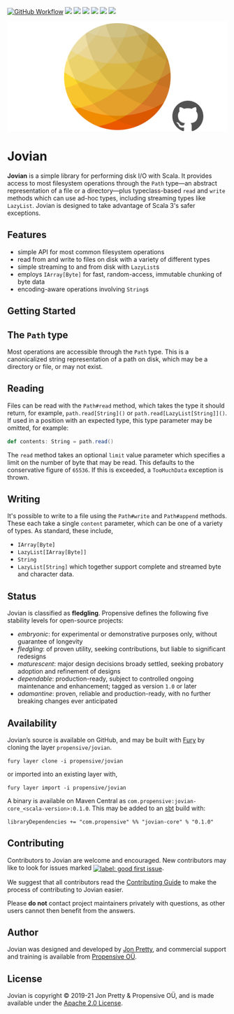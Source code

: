 [<img alt="GitHub Workflow" src="https://img.shields.io/github/workflow/status/propensive/jovian/Build/main?style=for-the-badge" height="24">](https://github.com/propensive/jovian/actions)
[<img src="https://img.shields.io/badge/gitter-discuss-f00762?style=for-the-badge" height="24">](https://gitter.im/propensive/jovian)
[<img src="https://img.shields.io/discord/633198088311537684?color=8899f7&label=DISCORD&style=for-the-badge" height="24">](https://discord.gg/CHCPjERybv)
[<img src="https://img.shields.io/matrix/propensive.jovian:matrix.org?label=MATRIX&color=0dbd8b&style=for-the-badge" height="24">](https://app.element.io/#/room/#propensive.jovian:matrix.org)
[<img src="https://img.shields.io/twitter/follow/propensive?color=%2300acee&label=TWITTER&style=for-the-badge" height="24">](https://twitter.com/propensive)
[<img src="https://img.shields.io/maven-central/v/com.propensive/jovian-core_2.12?color=2465cd&style=for-the-badge" height="24">](https://search.maven.org/artifact/com.propensive/jovian-core_2.12)
[<img src="https://vent.dev/badge/propensive/jovian" height="24">](https://vent.dev/)

<img src="/doc/images/github.png" valign="middle">

# Jovian

__Jovian__ is a simple library for performing disk I/O with Scala. It provides access to most filesystem operations through the `Path` type—an abstract representation of a file or a directory—plus typeclass-based `read` and `write` methods which can use ad-hoc types, including streaming types like `LazyList`. Jovian is designed to take advantage of Scala 3's safer exceptions.

## Features

- simple API for most common filesystem operations
- read from and write to files on disk with a variety of different types
- simple streaming to and from disk with `LazyList`s
- employs `IArray[Byte]` for fast, random-access, immutable chunking of byte data
- encoding-aware operations involving `String`s


## Getting Started

## The `Path` type

Most operations are accessible through the `Path` type. This is a canonicalized string representation of a path
on disk, which may be a directory or file, or may not exist.

## Reading

Files can be read with the `Path#read` method, which takes the type it should return, for example,
`path.read[String]()` or `path.read[LazyList[String]]()`. If used in a position with an expected type, this type
parameter may be omitted, for example:
```scala
def contents: String = path.read()
```

The `read` method takes an optional `limit` value parameter which specifies a limit on the number of byte that
may be read. This defaults to the conservative figure of `65536`. If this is exceeded, a `TooMuchData` exception
is thrown.

## Writing

It's possible to write to a file using the `Path#write` and `Path#append` methods. These each take a single
`content` parameter, which can be one of a variety of types. As standard, these include,
- `IArray[Byte]`
- `LazyList[IArray[Byte]]`
- `String`
- `LazyList[String]`
which together support complete and streamed byte and character data.

## Status

Jovian is classified as __fledgling__. Propensive defines the following five stability levels for open-source projects:

- _embryonic_: for experimental or demonstrative purposes only, without guarantee of longevity
- _fledgling_: of proven utility, seeking contributions, but liable to significant redesigns
- _maturescent_: major design decisions broady settled, seeking probatory adoption and refinement of designs
- _dependable_: production-ready, subject to controlled ongoing maintenance and enhancement; tagged as version `1.0` or later
- _adamantine_: proven, reliable and production-ready, with no further breaking changes ever anticipated

## Availability

Jovian&rsquo;s source is available on GitHub, and may be built with [Fury](https://github.com/propensive/fury) by
cloning the layer `propensive/jovian`.
```
fury layer clone -i propensive/jovian
```
or imported into an existing layer with,
```
fury layer import -i propensive/jovian
```
A binary is available on Maven Central as `com.propensive:jovian-core_<scala-version>:0.1.0`. This may be added
to an [sbt](https://www.scala-sbt.org/) build with:
```
libraryDependencies += "com.propensive" %% "jovian-core" % "0.1.0"
```

## Contributing

Contributors to Jovian are welcome and encouraged. New contributors may like to look for issues marked
<a href="https://github.com/propensive/jovian/labels/good%20first%20issue"><img alt="label: good first issue"
src="https://img.shields.io/badge/-good%20first%20issue-67b6d0.svg" valign="middle"></a>.

We suggest that all contributors read the [Contributing Guide](/contributing.md) to make the process of
contributing to Jovian easier.

Please __do not__ contact project maintainers privately with questions, as other users cannot then benefit from
the answers.

## Author

Jovian was designed and developed by [Jon Pretty](https://twitter.com/propensive), and commercial support and
training is available from [Propensive O&Uuml;](https://propensive.com/).



## License

Jovian is copyright &copy; 2019-21 Jon Pretty & Propensive O&Uuml;, and is made available under the
[Apache 2.0 License](/license.md).
